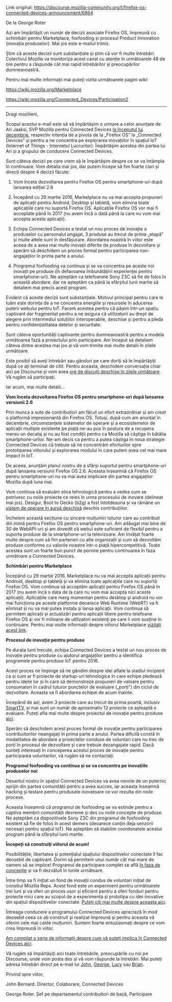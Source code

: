 Link original: https://discourse.mozilla-community.org/t/firefox-os-connected-devices-announcement/6864

De la George Roter

Azi am împărtășit un număr de decizii asociate Firefox OS, împreună cu schimbări pentru Marketplace, foxfooding și procesul Product Innovation (inovația produselor). Mai jos este e-mailul trimis.

Știm că aceste decizii sunt substanțiale și știm că vor fi multe întrebări. Colectivul Mozilla va monitoriza acest canal cu atenție în următoarele 48 de ore pentru a răspunde cât mai rapid întrebărilor și preocupărilor dumneavoastră.

Pentru mai multe informații mai puteți vizita următoarele pagini wiki:

https://wiki.mozilla.org/Marketplace

https://wiki.mozilla.org/Connected_Devices/Participation2

---

Dragi mozilieni,

Scopul acestui e-mail este să vă împărtășim o urmare a celor anunțate de Ari Jaaksi, SVP Mozilla pentru Connected Devices [la începutul lui decembrie](https://blog.mozilla.org/blog/2015/12/09/firefox-os-pivot-to-connected-devices/), respectiv intenția de a pivota de la „Firefox OS” la „Connected Devices” și pentru a ne concentra pe explorarea inovațiilor în spațiul IoT (Internet of Things - Internetul Lucrurilor). Împărtășim acestea din partea lui Ari și a grupului de conducere Connected Devices.

Sunt câteva decizii pe care vrem să le împărtășim despre ce se va întâmpla în continuare. Vom detalia mai jos, dar putem începe să fim foarte clari și direcți despre 4 decizii făcute:

1. Vom înceta dezvoltarea pentru Firefox OS pentru smartphone-uri după lansarea ediției 2.6

2. Începând cu 29 martie 2016, Marketplace nu va mai accepta propuneri de aplicații pentru Android, Desktop și tabletă, vom elimina toate aplicațiile care nu suportă Firefox OS. Aplicațiile Firefox OS vor mai fi acceptate până în 2017 (nu avem încă o dată până la care nu vom mai accepta aceste aplicații).

3. Echipa Connected Devices a testat un nou proces de inovație a produselor cu personalul angajat, 3 produse au trecut de prima „etapă” și multe altele sunt în desfășurare. Abordarea noastră în viitor este aceea de a avea mai multe inovații diferite de produse în dezvoltare și sperăm să deschidem un proces formal pentru participarea non-angajaților în prima parte a anului.

4. Programul foxfooding va continua și se va concentra pe aceste noi inovații pe produse (în defavoarea îmbunătățirii experienței pentru smartphone-uri). Ne așteptăm ca telefoanele Sony Z3C să fie de folos în această abordare, dar ne așteptăm ca până la sfârșitul lunii martie să detaliem mai precis acest program.

Evident că aceste decizii sunt substanțiale. Motivul principal pentru care le luăm este dorința de a ne concentra energiile și resursele în aducerea puterii webului pentru IoT. Facem acestea pentru că pășim într-un spațiu captivant dar fragmentat pentru a ne asigura că utilizatorii au drept de alegere prin intermediul soluțiilor interoperabile, deschise și pentru a pleda pentru confidențialitatea datelor și securitate.

Sunt câteva oportunități captivante pentru dumneavoastră pentru a modela următoarea fază a proiectului prin participare. Am început să detaliem câteva dintre acestea mai jos și vă vom trimite mai multe detalii în zilele următoare.

Este posibil să aveți întrebări sau gânduri pe care doriți să le împărtășiți după ce ați terminat de citit. Pentru aceasta, deschidem conversația chiar aici pe Discourse și vom avea [ore de discuții deschise în zilele următoare](https://wiki.mozilla.org/Connected_Devices/Participation#Upcoming_Office_Hours). Vă rugăm să participați.

Iar acum, mai multe detalii...

**Vom înceta dezvoltarea Firefox OS pentru smartphone-uri după lansarea versiunii 2.6**

Prin munca a sute de contribuitori am făcut un efort extraordinar și am creat o platformă impresionantă din Firefox OS. Totuși, după cum am anunțat în decembrie, circumstanțele sistemelor de operare și a ecosistemelor de aplicații multiple existente pe piață ne-au pus în postura de a recupera mereu un decalaj și nu au fost condiții pentru ca Mozilla să câștige în bătălia smartphone-urilor. Ne-am decis ca pentru a putea câștiga în noua strategie Connected Devices că trebuie să ne concentrăm eforturilor spre prototiparea viitorului și explorarea modului în care putem avea cel mai mare impact în IoT.

De aceea, anunțăm planul nostru de a sfârși suportul pentru smartphone-uri după lansarea versiunii Firefox OS 2.6. Aceasta înseamnă că Firefox OS pentru smartphone-uri nu va mai avea implicare din partea angajaților Mozilla după luna mai.

Vom continua să evaluăm stiva tehnologică pentru a vedea cum se potrivesc cu noile proiecte ce reies în urma procesului de inovare (delineat mai jos). Desigur, Boot to Gecko (b2g) a fost întotdeauna și va rămâne un [sistem de operare în sursă deschisă](https://github.com/mozilla-b2g) deschis contribuțiilor.

Încheiem această secțiune cu sincere mulțumiri tuturor care au contribuit din inimă pentru Firefox OS pentru smartphone-uri. Am adăugat mai bine de 30 de WebAPI-uri și am dovedit că webul este suficient de flexibil pentru a suporta produse de la smartphone-uri la televizoare. Am învățat foarte multe despre cum să fim parteneri cu alte organizații și cum să dezvoltăm produse conforme cu valorile noastre într-o piață hipercompetitivă. Toate acestea sunt un foarte bun punct de pornire pentru continuarea în faza următoare a Connected Devices.

**Schimbări pentru Marketplace**

Începând cu 29 martie 2016, Marketplace nu va mai accepta aplicații pentru Android, desktop și tabletă și va elimina toate aplicațiile care nu suportă Firefox OS. Vom continua să acceptăm aplicații pentru Firefox OS până în 2017 (nu avem încă o data de la care nu vom mai accepta nici aceste aplicații). Aplicațiile care merg momentan pentru desktop și android nu vor mai funcționa pe aceste platforme deoarece Web Runtime (WebRT) va fi eliminat și nu va mai putea instala și lansa aplicații. Vom continua să permitem aplicații și actualizări pentru aplicații libere pentru telefoane Firefox OS și vor fi milioane de utilizatori existenți pe care îi vom susține în continuare. Pentru mai multe informații despre viitorul Marketplace [vizitați acest link](https://wiki.mozilla.org/Marketplace).

**Procesul de inovație pentru produse**

Pe durata lunii trecute, echipa Connected Devices a testat un nou proces de inovație pentru produse cu ajutorul angajaților pentru a identifica programele pentru produse IoT pentru 2016.

Acest proces ne împinge să ne gândim despre idei aflate la stadiul incipient ca și cum ar fi proiecte de startup-uri tehnologice în care echipe pledează pentru ideile lor și în care să demonstreze propuneri de valoare pentru consumatori în cadrul tuturor punctelor de evaluare („porți”) din ciclul de dezvoltare. Aceasta va fi abordarea echipei de acum înainte.

Începând de azi, avem 3 proiecte care au trecut de prima poartă, inclusiv [SmartTV](https://wiki.mozilla.org/Firefox_OS/Smart_TV), și mai sunt un număr de aproximativ 12 proiecte ce așteaptă o evaluare. Puteți afla mai multe despre proiectul de inovație pentru produse [aici](https://wiki.mozilla.org/Connected_Devices/Product_Innovation_Process).

Sperăm să deschidem acest proces formal de inovație pentru participarea contribuitorilor neangajați în prima parte a anului. Partea dificilă constă în modalitatea de abordare a proiectelor conduse de voluntari care nu trec de porți în procesul de dezvoltare și care trebuie dezangajate rapid. Dacă sunteți interesați în conceperea acestui proces de inovație pentru participarea voluntarilor, vă rugăm să ne contactați.

**Programul foxfooding va continua și se va concentra pe inovațiile produselor noi**

Desantul nostru în spațiul Connected Devices va avea nevoie de un puternic sprijin din partea comunității pentru a avea succes, iar aceasta înseamnă hacking și testare pentru produsele inovatoare ce vor rezulta din noile procese.

Aceasta înseamnă că programul de foxfooding se va extinde pentru a captiva membrii comunității devreme și des cu noile concepte de produse. Ne așteptăm ca dispozitivele Sony Z3C din programul de foxfooding existent să fie de folos în acest demers (deoarece conțin deja senzorii necesari pentru spațiul IoT). Ne așteptăm să stabilim coordonatele acestui program până la sfârșitul lunii martie.

**Începeți să construiți viitorul de acum!**

Posibilitățile, libertatea și potențialul spațiului dispozitivelor conectate îl fac deosebit de captivant. Dorim să permitem unui număr cât mai mare de oameni să se implice! Programul de participare complet se află [în faza de concepție](https://github.com/mozilla/participation-org/issues/286) și va fi dezvăluit în lunile următoare.

Între timp va fi inițiat un fond de inovații condus de voluntari inițiat de consiliul Mozilla Reps. Acest fond este un experiment pentru următoarele trei luni și va oferi un proces ușor și eficient pentru a oferi fonduri pentru proiecte mici care au scopul de a experimenta și prototipa cu idei inovative din spațiul dispozitivelor conectate. [Puteți citi mai multe despre aceasta aici](https://wiki.mozilla.org/Connected_Devices/Participation/Reps_Innovation_Fund).

Întreaga conducere a programului Connected Devices apreciază în mod deosebit ceea ce ați construit și realizat împreună și pentru aceasta vă oferim cele mai calde mulțumiri. Suntem foarte entuziasmați despre ce vom crea împreună în viitor.

[Am compilat o serie de informații despre cum vă puteți implica în Connected Devices aici](https://wiki.mozilla.org/Connected_Devices/Participation).

Vă rugăm să împărtășiți aici toate întrebările, preocupările cu noi pe Discourse, unde vom posta des și vă vom răspunde la întrebări. Mai puteți adresa întrebări direct pe e-mail lui [John](https://mozillians.org/en-US/u/jbernard/), [George](https://mozillians.org/en-US/u/geroter/), [Lucy](https://mozillians.org/en-US/u/lucyeoh/) sau [Brian](https://mozillians.org/en-US/u/kinger/).

Privind spre viitor,

John Bernard. Director, Colaborare, Connected Devices

George Roter. Șef pe departamentul contribuitori de bază, Participare
